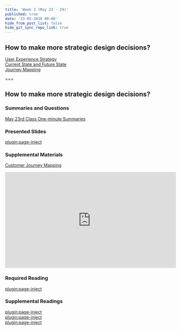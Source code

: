 ```yaml
---
title: 'Week 3 (May 23 - 29)'
published: true
date: '23-05-2018 00:00'
hide_from_post_list: false
hide_git_sync_repo_link: true
---
```


## How to make more strategic design decisions?  
[User Experience Strategy](https://paulhibbitts.net/182/pdfs/cmpt-363-182-strategic-ux-design.pdf#page=5)  
[Current State and Future State](https://paulhibbitts.net/182/pdfs/cmpt-363-182-strategic-ux-design.pdf#page=31)  
[Journey Mapping](https://paulhibbitts.net/182/pdfs/cmpt-363-182-strategic-ux-design.pdf#page=56)  

===

## **How to make more strategic design decisions?**

### Summaries and Questions  
[May 23rd Class One-minute Summaries](https://canvas.sfu.ca/courses/38847/assignments/292813)

### Presented Slides  
[plugin:page-inject](/182/all-slides/week-03)

### Supplemental Materials  
[Customer Journey Mapping](https://www.youtube.com/watch?v=a40QYgO-_aM)  
<div class="embed-responsive embed-responsive-4by3"><iframe width="560" height="315" src="https://www.youtube.com/embed/a40QYgO-_aM" frameborder="0" allow="autoplay; encrypted-media" allowfullscreen></iframe></div>

### Required Reading  
[plugin:page-inject](/182/all-readings/week-03)

### Supplemental Readings  
[plugin:page-inject](/182/ux-techniques-guide/how-to-understand-and-communicate-peoples-needs-and-behaviors/interviews)  
[plugin:page-inject](/182/ux-techniques-guide/how-to-make-more-strategic-design-decisions/journey-mapping)  
[plugin:page-inject](/182/ux-techniques-guide/how-to-make-more-strategic-design-decisions/user-experience-strategy)  
